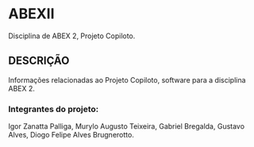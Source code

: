 # ABEXII

Disciplina de ABEX 2, Projeto Copiloto.

## DESCRIÇÃO

Informações relacionadas ao Projeto Copiloto, software para a disciplina ABEX 2.

### Integrantes do projeto:
Igor Zanatta Palliga,
Murylo Augusto Teixeira,
Gabriel Bregalda,
Gustavo Alves,
Diogo Felipe Alves Brugnerotto.


